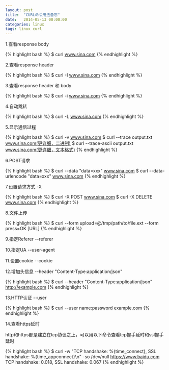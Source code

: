 ```yaml
---
layout: post
title:  "CURL命令用法备忘"
date:   2014-05-13 00:00:00
categories: linux
tags: linux curl
---
```

1.查看response body

{% highlight bash %}
$ curl www.sina.com
{% endhighlight %}

2.查看response header

{% highlight bash %}
$ curl -I www.sina.com
{% endhighlight %}

3.查看response header 和 body

{% highlight bash %}
$ curl -i www.sina.com
{% endhighlight %}

4.自动跳转

{% highlight bash %}
$ curl -L www.sina.com
{% endhighlight %}

5.显示通信过程

{% highlight bash %}
$ curl -v www.sina.com
$ curl --trace output.txt www.sina.com(更详细，二进制)
$ curl --trace-ascii output.txt www.sina.com(更详细，文本格式)
{% endhighlight %}

6.POST请求

{% highlight bash %}
$ curl --data "data=xxx" www.sina.com
$ curl --data-urlencode "data=xxx" www.sina.com
{% endhighlight %}

7.设置请求方式 -X

{% highlight bash %}
$ curl -X POST www.sina.com
$ curl -X DELETE www.sina.com
{% endhighlight %}

8.文件上传

{% highlight bash %}
$ curl --form upload=@/tmp/path/to/file.ext --form press=OK [URL]
{% endhighlight %}

9.指定Referer  \-\-referer

10.指定UA      \-\-user-agent

11.设置cookie  \-\-cookie

12.增加头信息   \-\-header "Content-Type:application/json"

{% highlight bash %}
$ curl --header "Content-Type:application/json" http://example.com
{% endhighlight %}

13.HTTP认证 \-\-user

{% highlight bash %}
$ curl --user name:password example.com
{% endhighlight %}

14.查看https延时

http和https都是建立在tcp协议之上，可以用以下命令查看tcp握手延时和ssl握手延时

{% highlight bash %}
$ curl -w "TCP handshake: %{time_connect}, SSL handshake: %{time_appconnect}\n" -so /dev/null https://www.baidu.com
TCP handshake: 0.018, SSL handshake: 0.067
{% endhighlight %}
